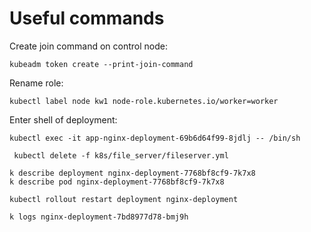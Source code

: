 # Useful commands

Create join command on control node:
```
kubeadm token create --print-join-command
```

Rename role:
```
kubectl label node kw1 node-role.kubernetes.io/worker=worker
```

Enter shell of deployment:
```
kubectl exec -it app-nginx-deployment-69b6d64f99-8jdlj -- /bin/sh
```

```
 kubectl delete -f k8s/file_server/fileserver.yml
```

```
k describe deployment nginx-deployment-7768bf8cf9-7k7x8
k describe pod nginx-deployment-7768bf8cf9-7k7x8
```

```
kubectl rollout restart deployment nginx-deployment
```

```
k logs nginx-deployment-7bd8977d78-bmj9h
```
